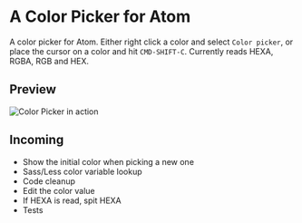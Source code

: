 # A Color Picker for Atom

A color picker for Atom. Either right click a color and select `Color picker`, or place the cursor on a color and hit `CMD-SHIFT-C`. Currently reads HEXA, RGBA, RGB and HEX.

## Preview

![Color Picker in action](http://f.cl.ly/items/3B1L3z0p2Q0R0y2Y0M2I/colorpicker.gif)

## Incoming

- Show the initial color when picking a new one
- Sass/Less color variable lookup
- Code cleanup
- Edit the color value
- If HEXA is read, spit HEXA
- Tests
